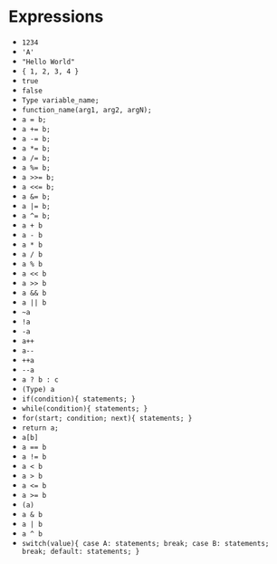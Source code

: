 
# Expressions

- `1234`
- `'A'`
- `"Hello World"`
- `{ 1, 2, 3, 4 }`
- `true`
- `false`
- `Type variable_name;`
- `function_name(arg1, arg2, argN);`
- `a = b;`
- `a += b;`
- `a -= b;`
- `a *= b;`
- `a /= b;`
- `a %= b;`
- `a >>= b;`
- `a <<= b;`
- `a &= b;`
- `a |= b;`
- `a ^= b;`
- `a + b`
- `a - b`
- `a * b`
- `a / b`
- `a % b`
- `a << b`
- `a >> b`
- `a && b`
- `a || b`
- `~a`
- `!a`
- `-a`
- `a++`
- `a--`
- `++a`
- `--a`
- `a ? b : c`
- `(Type) a`
- `if(condition){ statements; }`
- `while(condition){ statements; }`
- `for(start; condition; next){ statements; }`
- `return a;`
- `a[b]`
- `a == b`
- `a != b`
- `a < b`
- `a > b`
- `a <= b`
- `a >= b`
- `(a)`
- `a & b`
- `a | b`
- `a ^ b`
- `switch(value){ case A: statements; break; case B: statements; break; default: statements; }`

